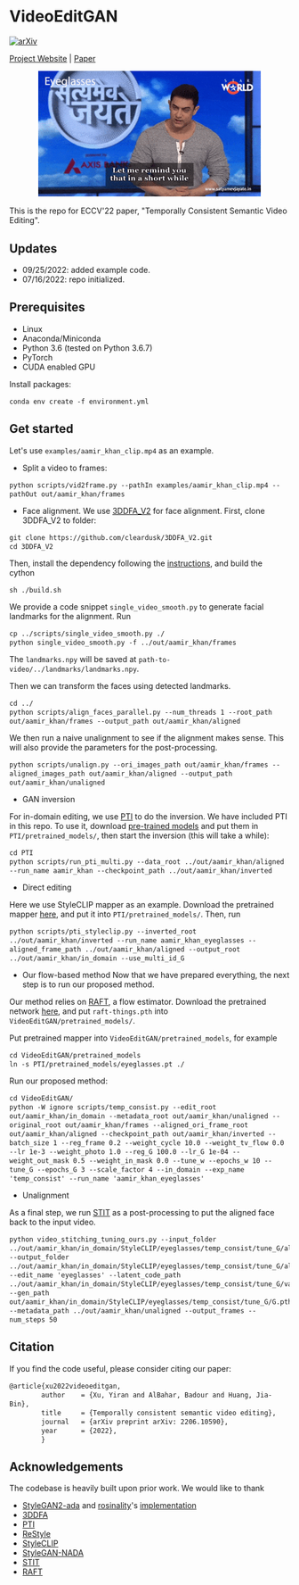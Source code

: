 # VideoEditGAN

[![arXiv](https://img.shields.io/badge/arXiv-2108.00946-b31b1b.svg)](https://arxiv.org/abs/2206.10590)

[Project Website](https://video-edit-gan.github.io/) | [Paper](https://arxiv.org/abs/2206.10590)

<p align="center">
<img src="examples/videogan_teaser.gif" width="400px"/>
</p>

This is the repo for ECCV'22 paper, "Temporally Consistent Semantic Video Editing".

## Updates

- 09/25/2022: added example code.
- 07/16/2022: repo initialized.

## Prerequisites

- Linux
- Anaconda/Miniconda
- Python 3.6 (tested on Python 3.6.7)
- PyTorch
- CUDA enabled GPU

Install packages:

```
conda env create -f environment.yml
```

## Get started

Let's use `examples/aamir_khan_clip.mp4` as an example.

- Split a video to frames:

```
python scripts/vid2frame.py --pathIn examples/aamir_khan_clip.mp4 --pathOut out/aamir_khan/frames
```

- Face alignment. We use [3DDFA_V2](https://github.com/cleardusk/3DDFA_V2) for face alignment.
  First, clone 3DDFA_V2 to folder:

```
git clone https://github.com/cleardusk/3DDFA_V2.git
cd 3DDFA_V2
```

Then, install the dependency following the [instructions](https://github.com/cleardusk/3DDFA_V2#getting-started), and build the cython

```
sh ./build.sh
```

We provide a code snippet `single_video_smooth.py` to generate facial landmarks for the alignment. Run

```
cp ../scripts/single_video_smooth.py ./
python single_video_smooth.py -f ../out/aamir_khan/frames
```

The `landmarks.npy` will be saved at `path-to-video/../landmarks/landmarks.npy`.

Then we can transform the faces using detected landmarks.

```
cd ../
python scripts/align_faces_parallel.py --num_threads 1 --root_path out/aamir_khan/frames --output_path out/aamir_khan/aligned
```

We then run a naive unalignment to see if the alignment makes sense. This will also provide the parameters for the post-processing.

```
python scripts/unalign.py --ori_images_path out/aamir_khan/frames --aligned_images_path out/aamir_khan/aligned --output_path out/aamir_khan/unaligned
```

- GAN inversion

For in-domain editing, we use [PTI](https://github.com/danielroich/PTI) to do the inversion.
We have included PTI in this repo. To use it, download [pre-trained models](https://github.com/danielroich/PTI#auxiliary-models) and put them in `PTI/pretrained_models/`, then start the inversion (this will take a while):

```
cd PTI
python scripts/run_pti_multi.py --data_root ../out/aamir_khan/aligned --run_name aamir_khan --checkpoint_path ../out/aamir_khan/inverted
```

- Direct editing

Here we use StyleCLIP mapper as an example. Download the pretrained mapper [here](https://drive.google.com/file/d/1CEO3eQr46KnfB8e-U8AZ9LDHaL0NwJda/view?usp=sharing), and put it into `PTI/pretrained_models/`. Then, run

```
python scripts/pti_styleclip.py --inverted_root ../out/aamir_khan/inverted --run_name aamir_khan_eyeglasses --aligned_frame_path ../out/aamir_khan/aligned --output_root ../out/aamir_khan/in_domain --use_multi_id_G
```

- Our flow-based method
  Now that we have prepared everything, the next step is to run our proposed method.

Our method relies on [RAFT](https://github.com/princeton-vl/RAFT), a flow estimator. Download the pretrained network [here](https://drive.google.com/drive/folders/1sWDsfuZ3Up38EUQt7-JDTT1HcGHuJgvT), and put `raft-things.pth` into `VideoEditGAN/pretrained_models/`.

Put pretrained mapper into `VideoEditGAN/pretrained_models`, for example

```
cd VideoEditGAN/pretrained_models
ln -s PTI/pretrained_models/eyeglasses.pt ./
```

Run our proposed method:

```
cd VideoEditGAN/
python -W ignore scripts/temp_consist.py --edit_root out/aamir_khan/in_domain --metadata_root out/aamir_khan/unaligned --original_root out/aamir_khan/frames --aligned_ori_frame_root out/aamir_khan/aligned --checkpoint_path out/aamir_khan/inverted --batch_size 1 --reg_frame 0.2 --weight_cycle 10.0 --weight_tv_flow 0.0 --lr 1e-3 --weight_photo 1.0 --reg_G 100.0 --lr_G 1e-04 --weight_out_mask 0.5 --weight_in_mask 0.0 --tune_w --epochs_w 10 --tune_G --epochs_G 3 --scale_factor 4 --in_domain --exp_name 'temp_consist' --run_name 'aamir_khan_eyeglasses'
```

- Unalignment

As a final step, we run [STIT](https://github.com/rotemtzaban/STIT) as a post-processing to put the aligned face back to the input video.

```
python video_stitching_tuning_ours.py --input_folder ../out/aamir_khan/in_domain/StyleCLIP/eyeglasses/temp_consist/tune_G/aligned_frames --output_folder ../out/aamir_khan/in_domain/StyleCLIP/eyeglasses/temp_consist/tune_G/aligned_frames/stitiched --edit_name 'eyeglasses' --latent_code_path ../out/aamir_khan/in_domain/StyleCLIP/eyeglasses/temp_consist/tune_G/variables.pth --gen_path out/aamir_khan/in_domain/StyleCLIP/eyeglasses/temp_consist/tune_G/G.pth --metadata_path ../out/aamir_khan/unaligned --output_frames --num_steps 50
```

## Citation

If you find the code useful, please consider citing our paper:

    @article{xu2022videoeditgan,
            author    = {Xu, Yiran and AlBahar, Badour and Huang, Jia-Bin},
            title     = {Temporally consistent semantic video editing},
            journal   = {arXiv preprint arXiv: 2206.10590},
            year      = {2022},
            }

## Acknowledgements

The codebase is heavily built upon prior work. We would like to thank

- [StyleGAN2-ada](https://github.com/NVlabs/stylegan2-ada) and [rosinality](https://github.com/rosinality)'s [implementation](https://github.com/rosinality/stylegan2-pytorch)
- [3DDFA](https://github.com/cleardusk/3DDFA_V2)
- [PTI](https://github.com/danielroich/PTI)
- [ReStyle](https://github.com/yuval-alaluf/restyle-encoder)
- [StyleCLIP](https://github.com/orpatashnik/StyleCLIP)
- [StyleGAN-NADA](https://github.com/rinongal/StyleGAN-nada)
- [STIT](https://github.com/rotemtzaban/STIT)
- [RAFT](https://github.com/princeton-vl/RAFT)
